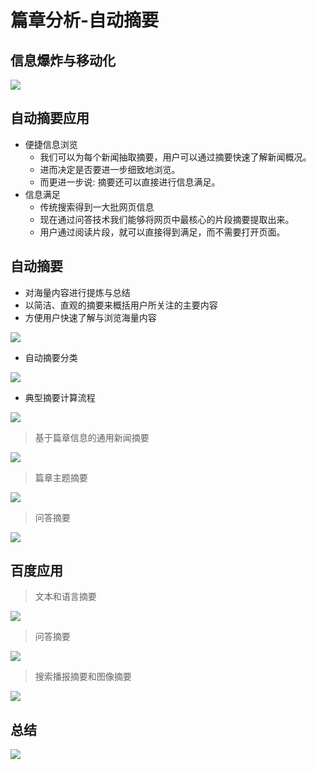 # 篇章分析-自动摘要

## 信息爆炸与移动化

![](http://data.apachecn.org/img/AiLearning/nlp/3.4.篇章分析-自动摘要/信息爆炸与移动化.jpg)

## 自动摘要应用

* 便捷信息浏览
    * 我们可以为每个新闻抽取摘要，用户可以通过摘要快速了解新闻概况。
    * 进而决定是否要进一步细致地浏览。
    * 而更进一步说: 摘要还可以直接进行信息满足。
* 信息满足
    * 传统搜索得到一大批网页信息
    * 现在通过问答技术我们能够将网页中最核心的片段摘要提取出来。
    * 用户通过阅读片段，就可以直接得到满足，而不需要打开页面。

## 自动摘要

* 对海量内容进行提炼与总结
* 以简洁、直观的摘要来概括用户所关注的主要内容
* 方便用户快速了解与浏览海量内容

![](http://data.apachecn.org/img/AiLearning/nlp//3.4.篇章分析-自动摘要/摘要系统.jpg)

* 自动摘要分类

![](http://data.apachecn.org/img/AiLearning/nlp/3.4.篇章分析-自动摘要/自动摘要分类.jpg)

* 典型摘要计算流程

![](http://data.apachecn.org/img/AiLearning/nlp/3.4.篇章分析-自动摘要/典型摘要计算流程.jpg)

> 基于篇章信息的通用新闻摘要

![](http://data.apachecn.org/img/AiLearning/nlp/3.4.篇章分析-自动摘要/基于篇章信息的通用新闻摘要.jpg)

> 篇章主题摘要

![](http://data.apachecn.org/img/AiLearning/nlp/3.4.篇章分析-自动摘要/篇章主题摘要.jpg)

> 问答摘要

![](http://data.apachecn.org/img/AiLearning/nlp/3.4.篇章分析-自动摘要/问答摘要.jpg)

## 百度应用

> 文本和语言摘要

![](http://data.apachecn.org/img/AiLearning/nlp/3.4.篇章分析-自动摘要/百度应用文本和语言摘要.jpg)

> 问答摘要

![](http://data.apachecn.org/img/AiLearning/nlp/3.4.篇章分析-自动摘要/百度应用问答摘要.jpg)

> 搜索播报摘要和图像摘要

![](http://data.apachecn.org/img/AiLearning/nlp/3.4.篇章分析-自动摘要/百度应用搜索播报摘要和图像摘要.jpg)

## 总结

![](http://data.apachecn.org/img/AiLearning/nlp/3.4.篇章分析-自动摘要/总结.jpg)
